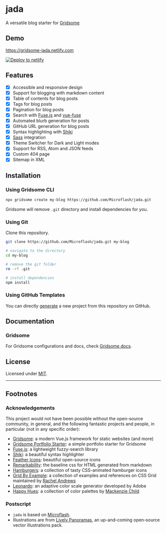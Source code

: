# jada 

A versatile blog starter for [Gridsome](https://gridsome.org/)

## Demo

<https://gridsome-jada.netlify.com>

[![Deploy to netlify](https://www.netlify.com/img/deploy/button.svg)](https://app.netlify.com/start/deploy?repository=https://github.com/Microflash/jada)

## Features

- [x] Accessible and responsive design
- [x] Support for blogging with markdown content
- [x] Table of contents for blog posts
- [x] Tags for blog posts
- [x] Pagination for blog posts
- [x] Search with [Fuse.js](https://fusejs.io/) and [vue-fuse](https://github.com/shayneo/vue-fuse)
- [x] Automated blurb generation for posts
- [x] GitHub URL generation for blog posts
- [x] Syntax highlighting with [Shiki](https://github.com/octref/shiki)
- [x] [Sass](https://sass-lang.com/) integration
- [x] Theme Switcher for Dark and Light modes
- [x] Support for RSS, Atom and JSON feeds
- [x] Custom 404 page
- [x] Sitemap in XML

## Installation

### Using Gridsome CLI

```sh
npx gridsome create my-blog https://github.com/Microflash/jada.git
```

Gridsome will remove `.git` directory and install dependencies for you.

### Using Git

Clone this repository.

```sh
git clone https://github.com/Microflash/jada.git my-blog

# navigate to the directory
cd my-blog

# remove the git folder
rm -rf .git

# install dependencies
npm install
```

### Using GitHub Templates

You can directly [generate](https://github.com/Microflash/jada/generate) a new project from this repository on GitHub.

## Documentation

### Gridsome

For Gridsome configurations and docs, check [Gridsome docs](https://gridsome.org/docs/).

## License

Licensed under [MIT](https://github.com/Microflash/microflash.github.io/blob/release/LICENSE.md).

---

## Footnotes

### Acknowledgements
 
This project would not have been possible without the open-source community, in general, and the following fantastic projects and people, in particular (not in any specific order):

- [Gridsome](https://gridsome.org/): a modern Vue.js framework for static websites (and more)
- [Gridsome Portfolio Starter](https://github.com/drehimself/gridsome-portfolio-starter): a simple portfolio starter for Gridsome 
- [Fuse.js](https://fusejs.io/): a lightweight fuzzy-search library
- [Shiki](https://github.com/octref/shiki): a beautiful syntax highlighter
- [Feather Icons](https://feathericons.com/): beautiful open-source icons
- [Remarkability](https://mflash.dev/remarkability/): the baseline css for HTML generated from markdown
- [Hamburgers](https://github.com/jonsuh/hamburgers): a collection of tasty CSS-animated hamburger icons
- [Grid By Example](https://gridbyexample.com/): a collection of examples and references on CSS Grid maintained by [Rachel Andrews](https://rachelandrew.co.uk/)
- [Leonardo](https://github.com/adobe/leonardo): an adaptive color scale generator developed by Adobe
- [Happy Hues](https://www.happyhues.co/): a collection of color palettes by [Mackenzie Child](https://www.mackenziechild.me/)

### Postscript

- `jada` is based on [Microflash](https://github.com/Microflash/microflash.github.io).
- Illustrations are from [Lively Panoramas](https://github.com/Microflash/lively-panoramas), an up-and-coming open-source vector illustrations pack.
